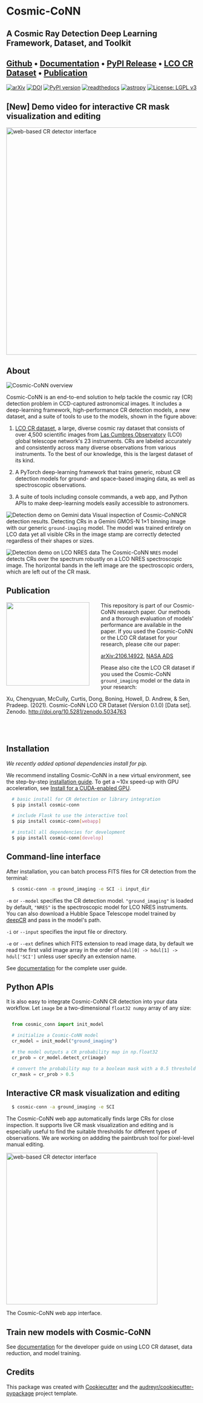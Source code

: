 # Cosmic-CoNN
## A Cosmic Ray Detection Deep Learning Framework, Dataset, and Toolkit

## [Github](https://github.com/cy-xu/cosmic-conn) • [Documentation](https://cosmic-conn.readthedocs.io/) • [PyPI Release](https://pypi.org/project/cosmic-conn/) • [LCO CR Dataset](https://zenodo.org/record/5034763) • [Publication](https://github.com/cy-xu/cosmic-conn#publication)

[![arXiv](https://img.shields.io/badge/arXiv-2106.14922-b31b1b.svg?style=flat)](https://arxiv.org/abs/2106.14922) [![DOI](https://zenodo.org/badge/DOI/10.5281/zenodo.5034763.svg)](https://doi.org/10.5281/zenodo.5034763) [![PyPI version](https://badge.fury.io/py/cosmic-conn.svg)](https://badge.fury.io/py/cosmic-conn) [![readthedocs](https://readthedocs.org/projects/cosmic-conn/badge/?version=latest)](https://cosmic-conn.readthedocs.io) [![astropy](http://img.shields.io/badge/powered%20by-AstroPy-orange.svg?style=flat)](http://www.astropy.org/) [![License: LGPL v3](https://img.shields.io/badge/License-LGPL%20v3-blue.svg?style=flat-square)](https://tldrlegal.com/license/gnu-lesser-general-public-license-v3-(lgpl-3))

## [New] Demo video for interactive CR mask visualization and editing  

<a href="https://www.youtube.com/watch?v=bdqmwcQeKyc
" target="_blank"><img src="https://cosmic-conn.readthedocs.io/en/latest/_images/cosmic_conn_web_app_interface.png" 
alt="web-based CR detector interface" width="600"/></a>

## About 
![Cosmic-CoNN overview](https://cosmic-conn.readthedocs.io/en/latest/_images/Cosmic-CoNN_overview.png)

Cosmic-CoNN is an end-to-end solution to help tackle the cosmic ray (CR) detection problem in CCD-captured astronomical images. It includes a deep-learning framework, high-performance CR detection models, a new dataset, and a suite of tools to use to the models, shown in the figure above:

1. [LCO CR dataset](https://zenodo.org/record/5034763), a large, diverse cosmic ray dataset that consists of over 4,500 scientific images from [Las Cumbres Observatory](https://lco.global/) (LCO) global telescope network's 23 instruments. CRs are labeled accurately and consistently across many diverse observations from various instruments. To the best of our knowledge, this is the largest dataset of its kind. 

2. A PyTorch deep-learning framework that trains generic, robust CR detection models for ground- and space-based imaging data, as well as spectroscopic observations.

3. A suite of tools including console commands, a web app, and Python APIs to make deep-learning models easily accessible to astronomers.

![Detection demo on Gemini data](https://cosmic-conn.readthedocs.io/en/latest/_images/fig11_gemini_results_demo.png)
Visual inspection of Cosmic-CoNNCR detection results. Detecting CRs in a Gemini GMOS-N 1×1 binning image with our generic ``ground-imaging`` model. The model was trained entirely on LCO data yet all visible CRs in the image stamp are correctly detected regardless of their shapes or sizes.

![Detection demo on LCO NRES data](https://cosmic-conn.readthedocs.io/en/latest/_images/fig11_nres_result_0034_1.png)
The Cosmic-CoNN ``NRES`` model detects CRs over the spectrum robustly on a LCO NRES spectroscopic image. The horizontal bands in the left image are the spectroscopic orders, which are left out of the CR mask.

## Publication

<p>
<a href="https://arxiv.org/abs/2106.14922"><img style="float: left; padding-right:30px;" src="https://cosmic-conn.readthedocs.io/en/latest/_images/paper_with_shadow.png"  width="220"/></a>

This repository is part of our Cosmic-CoNN research paper. Our methods and a thorough evaluation of models' performance are available in the paper. If you used the Cosmic-CoNN or the LCO CR dataset for your research, please cite our paper:

[arXiv:2106.14922](https://arxiv.org/abs/2106.14922), [NASA ADS](https://ui.adsabs.harvard.edu/abs/2021arXiv210614922X/abstract)

Please also cite the LCO CR dataset if you used the Cosmic-CoNN `ground_imaging` model or the data in your research:

Xu, Chengyuan, McCully, Curtis, Dong, Boning, Howell, D. Andrew, & Sen, Pradeep. (2021). Cosmic-CoNN LCO CR Dataset (Version 0.1.0) [Data set]. Zenodo. http://doi.org/10.5281/zenodo.5034763

</p>

<br/><br/>
## Installation

*We recently added optional dependencies install for pip.*

We recommend installing Cosmic-CoNN in a new virtual environment, see the step-by-step [installation guide](https://cosmic-conn.readthedocs.io/en/latest/source/installation.html). To get a ~10x speed-up with GPU acceleration, see [Install for a CUDA-enabled GPU](https://cosmic-conn.readthedocs.io/en/latest/source/installation.html).

```bash
  # basic install for CR detection or library integration
  $ pip install cosmic-conn

  # include Flask to use the interactive tool
  $ pip install cosmic-conn[webapp] 

  # install all dependencies for development
  $ pip install cosmic-conn[develop] 
```

## Command-line interface

After installation, you can batch process FITS files for CR detection from the terminal:

```bash
  $ cosmic-conn -m ground_imaging -e SCI -i input_dir
```

``-m`` or ``--model`` specifies the CR detection model. `"ground_imaging"` is loaded by default,  `"NRES"` is the spectroscopic model for LCO NRES instruments. You can also download a Hubble Space Telescope model trained by [deepCR](https://github.com/profjsb/deepCR) and pass in the model's path.

``-i`` or ``--input`` specifies the input file or directory. 

``-e`` or ``--ext`` defines which FITS extension to read image data, by default we read the first valid image array in the order of `hdul[0] -> hdul[1] -> hdul['SCI']` unless user specify an extension name.


See [documentation](https://cosmic-conn.readthedocs.io/en/latest/source/user_guide.html) for the complete user guide.

## Python APIs

It is also easy to integrate Cosmic-CoNN CR detection into your data workflow. Let `image` be a two-dimensional `float32 numpy` array of any size:

```Python

  from cosmic_conn import init_model

  # initialize a Cosmic-CoNN model
  cr_model = init_model("ground_imaging")

  # the model outputs a CR probability map in np.float32
  cr_prob = cr_model.detect_cr(image)

  # convert the probability map to a boolean mask with a 0.5 threshold
  cr_mask = cr_prob > 0.5

```

## Interactive CR mask visualization and editing

```bash
  $ cosmic-conn -a ground_imaging -e SCI
```

The Cosmic-CoNN web app automatically finds large CRs for close inspection. It supports live CR mask visualization and editing and is especially useful to find the suitable thresholds for different types of observations. We are working on addding the paintbrush tool for pixel-level manual editing.

<!-- <img src="https://cosmic-conn.readthedocs.io/en/latest/_images/cosmic_conn_web_app_interface.png" alt="web-based CR detector interface" width="600"/> -->

<a href="https://www.youtube.com/watch?v=bdqmwcQeKyc
" target="_blank"><img src="https://cosmic-conn.readthedocs.io/en/latest/_images/cosmic_conn_web_app_interface.png" 
alt="web-based CR detector interface" width="400" /></a>

The Cosmic-CoNN web app interface.

## Train new models with Cosmic-CoNN

See [documentation](https://cosmic-conn.readthedocs.io/en/latest/source/lco_cr_dataset.html) for the developer guide on using LCO CR dataset, data reduction, and model training.

## Credits

This package was created with [Cookiecutter](https://github.com/audreyr/cookiecutter) and the [audreyr/cookiecutter-pypackage](https://github.com/audreyr/cookiecutter-pypackage) project template.
